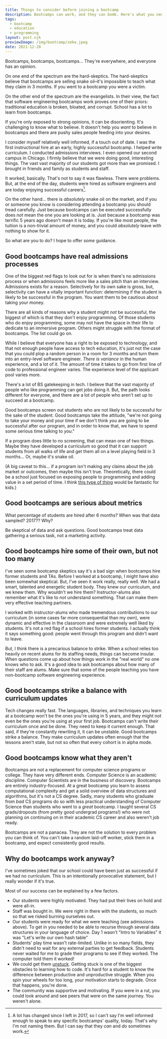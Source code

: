 ```yaml
---
title: Things to consider before joining a bootcamp
description: Bootcamps can work, and they can bomb. Here's what you need to know to be a smart consumer.
tags:
  - bootcamp
  - education
  - programming
layout: post.njk
previewImage: /img/bootcamp/zeke.jpeg
date: 2021-12-28
---
```


Bootcamps, bootcamps, bootcamps... They're everywhere, and everyone has an opinion.

On one end of the spectrum are the hard-skeptics. The hard-skeptics believe that bootcamps are selling snake oil–it's impossible to teach what they claim in 3 months. If you went to a bootcamp you were a victim.

On the other end of the spectrum are the evangelists. In their view, the fact that software engineering bootcamps work proves one of their priors: traditional education is broken, bloated, and corrupt. School has a lot to learn from bootcamps.

If you're only exposed to strong opinions, it can be disorienting. It's challenging to know what to believe. It doesn't help you _want_ to believe in bootcamps and there are pushy sales people feeding into your desires.

I consider myself relatively well informed, if a touch out of date. I was the first instructional hire at an early, highly successful bootcamp. I helped write curriculum. I conducted admissions interviews. I even opened our second campus in Chicago. I firmly believe that we were doing good, interesting things. The vast vast majority of our students got more than we promised. I brought in friends and family as students and staff.

It worked, basically. That's not to say it was flawless. There were problems. But, at the end of the day, students were hired as software engineers and are today enjoying successful careers[^1].

On the other hand... there is _absolutely_ snake oil on the market, and if you or someone you know is considering attending a bootcamp you should tread carefully. Just because bootcamps can be executed successfully does _not_ mean the one you are looking at is. Just because a bootcamp was terrific 5 years ago doesn't mean it is today. If you're like most people, the tuition is a non-trivial amount of money, and you could _absolutely_ leave with nothing to show for it.

So what are you to do? I hope to offer _some_ guidance.

## Good bootcamps have real admissions processes

One of the biggest red flags to look out for is when there's no admissions process or when admissions feels more like a sales pitch than an interview. Admissions exists for a reason. Selectively for its own sake is gross, but, selectivity can have a vitally important function: determining if the student is likely to be successful in the program. You want them to be cautious about taking your money.

There are all kinds of reasons why a student might _not_ be successful, the biggest of which is that they don't enjoy programming. Of those students who do enjoy programming, some may not have the space in their life to dedicate to an immersive program. Others might struggle with the format of bootcamps. The list could go on.

While I believe that everyone has a right to be exposed to technology, and that not enough people have access to tech education, it's just not the case that you could plop a random person in a room for 3 months and turn them into an entry-level software engineer. _There is variance_ in the human experience, and a lot of it. The amount of time it takes to go from first line of code to professional engineer varies. The experience level of the applicant pool varies more.

There's a lot of BS gatekeeping in tech. I believe that the vast majority of people who like programming can get jobs doing it. But, the path looks different for everyone, and there are a lot of people who aren't set up to succeed at a bootcamp.

Good bootcamps screen out students who are not likely to be successful for the sake of the student. Good bootcamps take the attitude, "we're not going to take your money and your time if we don't think _you_ are going to be successful after our program, and in order to know that, we have to spend some serious time talking to _you_."

If a program does little to no screening, that can mean one of two things. Maybe they have developed a curriculum so good that it can support students from all walks of life and get them all on a level playing field in 3 months... Or, maybe it's snake oil.

(A big caveat to this... if a program isn't making any claims about the job market or outcomes, then maybe this isn't true. Theoretically, there could be a school just focused on exposing people to programming and adding value in a set period of time. I think [this type of thing](/posts/we-have-coding-in-schools-backwards/) would be fantastic for kids.)

## Good bootcamps are serious about metrics

What percentage of students are hired after 6 months? When was that data sampled? 2017?? Why?

Be skeptical of data and ask questions. Good bootcamps treat data gathering a serious task, not a marketing activity.

## Good bootcamps hire some of their own, but not too many

I've seen some bootcamp skeptics say it's a bad sign when bootcamps hire former students and TAs. Before I worked at a bootcamp, I might have also been somewhat skeptical. But, I've seen it work really, really well. We had a smart, talented and energetic student body. They knew our curriculum, and we knew them. Why wouldn't we hire them? Instructor-alums also remember what it's like to _not_ understand something. That can make them very effective teaching partners.

I worked with instructor-alums who made tremendous contributions to our curriculum (in some cases far more consequential than my own), were dynamic and effective in the classroom and were extremely well liked by students. It's not a red flag if a school hires former students. I actually think it says something good: people went through this program and didn't want to leave.

But, I think there is a precarious balance to strike. When a school relies too heavily on recent alums for its staffing needs, things can become insular. When questions come up about how things work in the "real world" no one knows who to ask. It's a good idea to ask bootcamps about how many of their staff are alums. Make sure that some of the people teaching you have non-bootcamp software engineering experience.

## Good bootcamps strike a balance with curriculum updates

Tech changes really fast. The languages, libraries, and techniques you learn at a bootcamp won't be the ones you're using in 5 years, and they might not even be the ones you're using at your first job. Bootcamps can't write their curriculum once and be done. They need to keep it current enough. That said, if they're constantly rewriting it, it can be unstable. Good bootcamps strike a balance. They make curriculum updates often enough that the lessons aren't stale, but not so often that every cohort is in alpha mode.

## Good bootcamps know what they aren't

Bootcamps are not a replacement for computer science programs or college. They have very different ends. Computer Science is an academic discipline. Computer Scientists are in the business of discovery. Bootcamps are entirely industry-focused. At a great bootcamp you learn to assess computational complexity and get a solid overview of data structures and algorithms, but it's not a CS degree. Sadly, many students who graduate from _bad_ CS programs do so with less practical understanding of Computer Science than students who went to a _great_ bootcamp. I taught several CS grads/dropouts (from pretty good undergrad programs!) who were not planning on continuing on in their academic CS career and also weren't job ready.

Bootcamps are not a panacea. They are not the solution to every problem you can think of. You can't take a random laid-off worker, stick them in a bootcamp, and expect consistently good results.

## Why do bootcamps work anyway?

I've sometimes joked that our school could have been just as successful if we had no curriculum. This is an intentionally provocative statement, but I really wonder if it's true.

Most of our success can be explained by a few factors.

- Our students were highly motivated. They had put their lives on hold and were all-in.
- Staff was bought in. We were right in there with the students, so much so that we risked burning ourselves out.
- Our students were ready for what we were teaching (see admissions above). To get in you needed to be able to recurse through several data structures in your language of choice. Day 1 wasn't "Intro to Variables" it was "Let's write our own hash table"
- Students' play time wasn't rate-limited. Unlike in so many fields, they didn't need to wait for any external parties to get feedback. Students never waited for me to grade their programs to see if they worked. The computer told them it worked!
- We could get them [unstuck](/posts/how-to-help-a-student-get-unstuck). Getting stuck is one of the biggest obstacles to learning how to code. It's hard for a student to know the difference between productive and unproductive struggle. When you spin your wheels for too long, your motivation starts to degrade. Once that happens, you're done.
- The community was supportive and motivating. If you were in a rut, you could look around and see peers that were on the same journey. You weren't alone.

[^1]: A lot has changed since I left in 2017, so I can't say I'm well informed enough to speak to any specific bootcamps' quality, today. That's why I'm not naming them. But I can say that they _can_ and _do_ sometimes work.

